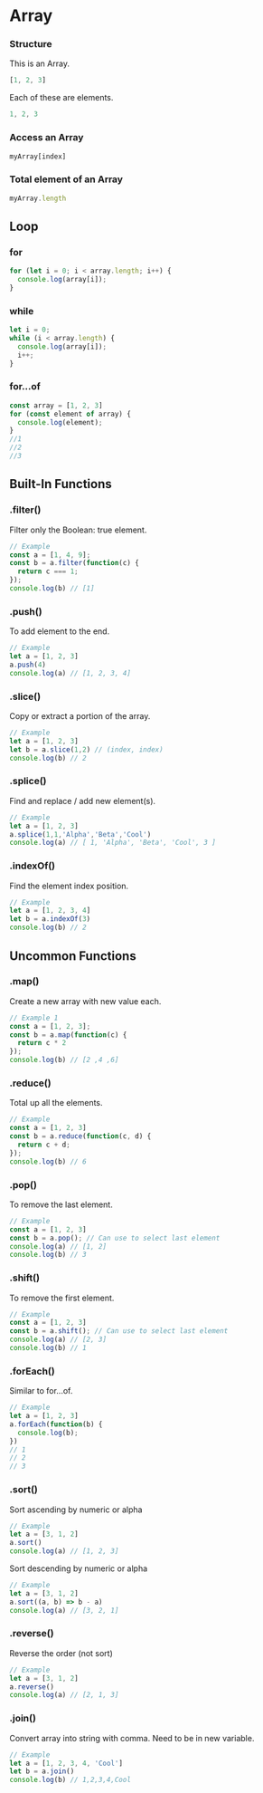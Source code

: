 # Array
### Structure
This is an Array.
```javascript
[1, 2, 3]
```
Each of these are elements.
```javascript
1, 2, 3
```

### Access an Array
```javascript
myArray[index]
```
### Total element of an Array
```javascript
myArray.length
```

## Loop
### for
```javascript
for (let i = 0; i < array.length; i++) {
  console.log(array[i]);
}
```
 
### while
```javascript
let i = 0;
while (i < array.length) {
  console.log(array[i]);
  i++;
}
```

### for...of
```javascript
const array = [1, 2, 3]
for (const element of array) {
  console.log(element);
}
//1
//2
//3
```

## Built-In Functions
### .filter()
Filter only the Boolean: true element.
```javascript
// Example 
const a = [1, 4, 9];
const b = a.filter(function(c) {
  return c === 1;
});
console.log(b) // [1]
```

### .push()
To add element to the end.
```javascript
// Example 
let a = [1, 2, 3]
a.push(4)
console.log(a) // [1, 2, 3, 4]
```

### .slice()
Copy or extract a portion of the array.
```javascript
// Example 
let a = [1, 2, 3]
let b = a.slice(1,2) // (index, index)
console.log(b) // 2
```

### .splice()
Find and replace / add new element(s).
```javascript
// Example 
let a = [1, 2, 3]
a.splice(1,1,'Alpha','Beta','Cool')
console.log(a) // [ 1, 'Alpha', 'Beta', 'Cool', 3 ]
```

### .indexOf()
Find the element index position.
```javascript
// Example 
let a = [1, 2, 3, 4]
let b = a.indexOf(3)
console.log(b) // 2
```

## Uncommon Functions
### .map()
Create a new array with new value each.
```javascript
// Example 1 
const a = [1, 2, 3];
const b = a.map(function(c) {
  return c * 2
});
console.log(b) // [2 ,4 ,6]
```

### .reduce()
Total up all the elements.
```javascript
// Example 
const a = [1, 2, 3]
const b = a.reduce(function(c, d) {
  return c + d;
});
console.log(b) // 6
```

### .pop()
To remove the last element.
```javascript
// Example 
const a = [1, 2, 3]
const b = a.pop(); // Can use to select last element
console.log(a) // [1, 2]
console.log(b) // 3
```

### .shift()
To remove the first element.
```javascript
// Example 
const a = [1, 2, 3]
const b = a.shift(); // Can use to select last element
console.log(a) // [2, 3]
console.log(b) // 1
```

### .forEach()
Similar to for...of.
```javascript
// Example 
let a = [1, 2, 3]
a.forEach(function(b) {
  console.log(b);
})
// 1
// 2
// 3
```

### .sort()
Sort ascending by numeric or alpha
```javascript
// Example 
let a = [3, 1, 2]
a.sort()
console.log(a) // [1, 2, 3]
```
Sort descending by numeric or alpha
```javascript
// Example 
let a = [3, 1, 2]
a.sort((a, b) => b - a)
console.log(a) // [3, 2, 1]
```

### .reverse()
Reverse the order (not sort)
```javascript
// Example 
let a = [3, 1, 2]
a.reverse()
console.log(a) // [2, 1, 3]
```

### .join()
Convert array into string with comma. Need to be in new variable.
```javascript
// Example 
let a = [1, 2, 3, 4, 'Cool']
let b = a.join()
console.log(b) // 1,2,3,4,Cool
```